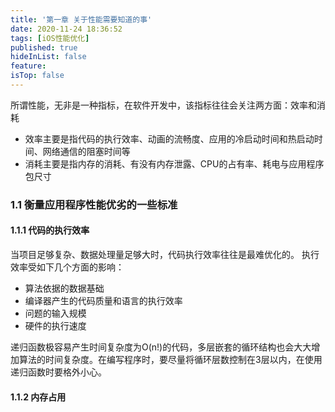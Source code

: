 ```yaml
---
title: '第一章 关于性能需要知道的事'
date: 2020-11-24 18:36:52
tags: [iOS性能优化]
published: true
hideInList: false
feature: 
isTop: false
---
```

所谓性能，无非是一种指标，在软件开发中，该指标往往会关注两方面：效率和消耗
- 效率主要是指代码的执行效率、动画的流畅度、应用的冷启动时间和热启动时间、网络通信的阻塞时间等
- 消耗主要是指内存的消耗、有没有内存泄露、CPU的占有率、耗电与应用程序包尺寸

### 1.1 衡量应用程序性能优劣的一些标准
#### 1.1.1 代码的执行效率
当项目足够复杂、数据处理量足够大时，代码执行效率往往是最难优化的。
执行效率受如下几个方面的影响：
- 算法依据的数据基础
- 编译器产生的代码质量和语言的执行效率
- 问题的输入规模
- 硬件的执行速度

递归函数极容易产生时间复杂度为O(n!)的代码，多层嵌套的循环结构也会大大增加算法的时间复杂度。在编写程序时，要尽量将循环层数控制在3层以内，在使用递归函数时要格外小心。

#### 1.1.2 内存占用